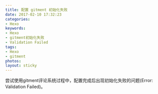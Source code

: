 ```yaml
---
title: 配置 gitment 初始化失败
date: 2017-02-10 17:32:23
categories:
- Hexo
keywords:
- Hexo
- gitment初始化失败
- Validation Failed
tags:
- Hexo
- gitment
photos:
layout: sticky
---
```


尝试使用gitment评论系统过程中，配置完成后出现初始化失败的问题(Error: Validation Failed)。

<!--more-->
